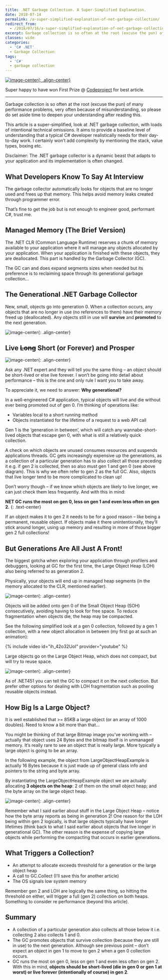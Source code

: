 ```yaml
---
title: .NET Garbage Collection. A Super-Simplified Explanation.
date: 2018-07-14
permalink: /a-super-simplified-explanation-of-net-garbage-collection/
redirect_from:
  - /2018/07/16/a-super-simplified-explanation-of-net-garbage-collection/
excerpt: Garbage collection is so often at the root (excuse the pun) of many performance problems, very often because of misunderstanding, so please do set aside time to deepen your understanding after reading this. This article is a super-simplified, look at .NET garbage collection, with loads of intentional technical omissions. It aims to provide a baseline level of understanding that a typical C# developer realistically needs for their day-to-day work. I certainly won’t add complexity by mentioning the stack, value types, boxing etc.
classes: wide
categories:
  - 'C# .NET'
  - Garbage Collection
tags:
  - 'C#'
  - garbage collection
---
```

[![image-center](/assets/images/super-gc/codeprojectgc.png){: .align-center}](https://www.codeproject.com/Competitions/1058/Best-Article-of-July-2018.aspx)

Super happy to have won First Prize @ [Codeproject](https://www.codeproject.com/Articles/1252394/A-Super-Simplified-Explanation-of-NET-Garbage-Coll) for best article.

***

Garbage collection is so often at the root (excuse the pun) of many performance problems, very often because of misunderstanding, so please do set aside time to deepen your understanding after reading this.

This article is a super-simplified, look at .NET garbage collection, with loads of intentional technical omissions. It aims to provide a baseline level of understanding that a typical C# developer realistically needs for their day-to-day work. I certainly won’t add complexity by mentioning the stack, value types, boxing etc.

Disclaimer: The .NET garbage collector is a dynamic beast that adapts to your application and its implementation is often changed.

## What Developers Know To Say At Interview

The garbage collector automatically looks for objects that are no longer used and frees up that memory. This helps avoid memory leaks created through programmer error.

That’s fine to get the job but is not enough to engineer good, performant C#, trust me.

## Managed Memory (The Brief Version)

The .NET CLR (Common Language Runtime) reserves a chunk of memory available to your application where it will manage any objects allocated by your application. When your application is finished with these objects, they are deallocated. This part is handled by the Garbage Collector (GC).

The GC can and does expand segments sizes when needed but its preference is to reclaiming space through its generational garbage collection…

## The Generational .NET Garbage Collector

New, small, objects go into generation 0. When a collection occurs, any objects that are no longer in use (no references to them) have their memory freed up (deallocated). Any objects still in use will **survive** and **promoted** to the next generation.

![image-center](/assets/images/super-gc/diag11.png){: .align-center}

## Live <span style="text-decoration: line-through;">Long</span> Short (or Forever) and Prosper

![image-center](/assets/images/super-gc/spock.png){: .align-center}

Ask any .NET expert and they will tell you the same thing – an object should be short-lived or else live forever. I won’t be going into detail about performance – this is the one and only rule I want you to take away.

To appreciate it, we need to answer: **Why generational?**

In a well-engineered C# application, typical objects will live and die without ever being promoted out of gen 0. I’m thinking of operations like:

* Variables local to a short running method
* Objects instantiated for the lifetime of a request to a web API call

Gen 1 is the ‘generation in between’, which will catch any wannabe-short-lived objects that escape gen 0, with what is still a relatively quick collection.

A check on which objects are unused consumes resources and suspends applications threads. GC gets increasingly expensive up the generations, as a collection of a particular generation has to also collect all those preceding it e.g. if gen 2 is collected, then so also must gen 1 and gen 0 (see above diagram). This is why we often refer to gen 2 as the full GC. Also, objects that live longer tend to be more complicated to clean up!

Don’t worry though &#8211; if we know which objects are likely to live longer, we can just check them less frequently. And with this in mind:

**NET GC runs the most on gen 0, less on gen 1 and even less often on gen 2.**
{: .text-center}

If an object makes it to gen 2 it needs to be for a good reason &#8211; like being a permanent, reusable object. If objects make it there unintentionally, they’ll stick around longer, using up memory and resulting in more of those bigger gen 2 full collections!

## But Generations Are All Just A Front!

The biggest gotcha when exploring your application through profilers and debuggers, looking at GC for the first time, the Large Object Heap (LOH) also being referred to as generation 2.

Physically, your objects will end up in managed heap segments (in the memory allocated to the CLR, mentioned earlier).

![image-center](/assets/images/super-gc/heaps.png){: .align-center}

Objects will be added onto gen 0 of the Small Object Heap (SOH) consecutively, avoiding having to look for free space. To reduce fragmentation when objects die, the heap may be compacted.

See the following simplified look at a gen 0 collection, followed by a gen 1 collection, with a new object allocation in between (my first go at such an animation):

{% include video id="ih_42o32UoI" provider="youtube" %}

Large objects go on the Large Object Heap, which does not compact, but will try to reuse space.

![image-center](/assets/images/super-gc/loh.png){: .align-center}

As of .NET451 you can tell the GC to compact it on the next collection. But prefer other options for dealing with LOH fragmentation such as pooling reusable objects instead.

## How Big Is a Large Object?

It is well established that >= 85KB a large object (or an array of 1000 doubles). Need to know a bit more than that…

You might be thinking of that large Bitmap image you’ve working with – actually that object uses 24 Bytes and the bitmap itself is in unmanaged memory. It’s really rare to see an object that is really large. More typically a large object is going to be an array.

In the following example, the object from LargeObjectHeapExample is actually 16 Bytes because it is just made up of general class info and pointers to the string and byte array.

By instantiating the LargeObjectHeapExample object we are actually allocating **3 objects on the heap**: 2 of them on the small object heap; and the byte array on the large object heap.

![image-center](/assets/images/super-gc/aLargeObject2.png){: .align-center}

Remember what I said earlier about stuff in the Large Object Heap – notice how the byte array reports as being in generation 2! One reason for the LOH being within gen 2 logically, is that large objects typically have longer lifetimes (think back to what I said earlier about objects that live longer in generational GC). The other reason is the expense of copying large objects while performing the compacting that occurs in earlier generations.

## What Triggers a Collection?

* An attempt to allocate exceeds threshold for a generation or the large object heap
* A call to GC.Collect (I’ll save this for another article)
* The OS signals low system memory

Remember gen 2 and LOH are logically the same thing, so hitting the threshold on either, will trigger a full (gen 2) collection on both heaps. Something to consider re performance (beyond this article).

## Summary

* A collection of a particular generation also collects all those below it i.e. collecting 2 also collects 1 and 0.
* The GC promotes objects that survive collection (because they are still in use) to the next generation. Although see previous point &#8211; don’t expect an object in gen 1 to move to gen 2 when a gen 0 collection occurs.
* GC runs the most on gen 0, less on gen 1 and even less often on gen 2. With this in mind, **objects should be short-lived (die in gen 0 or gen 1 at worst) or live forever (intentionally of course) in gen 2**.
